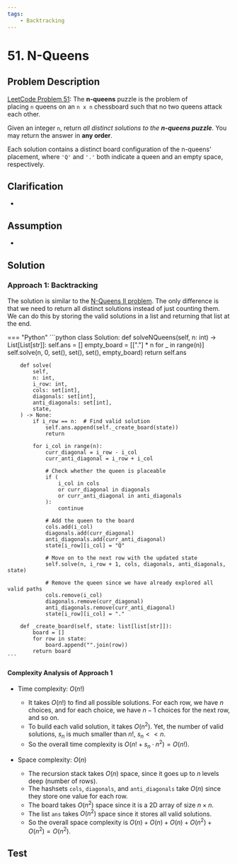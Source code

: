 ```yaml
---
tags:
    - Backtracking
---
```


# 51. N-Queens

## Problem Description

[LeetCode Problem 51](https://leetcode.com/problems/): The **n-queens** puzzle is the
problem of placing `n` queens on an `n x n` chessboard such that no two queens attack
each other.

Given an integer `n`, return _all distinct solutions to the **n-queens puzzle**_.
You may return the answer in **any order**.

Each solution contains a distinct board configuration of the n-queens' placement,
where `'Q'` and `'.'` both indicate a queen and an empty space, respectively.

## Clarification

-

## Assumption

-

## Solution

### Approach 1: Backtracking

The solution is similar to the [N-Queens II problem](lc0052-n-queens-ii.md).
The only difference is that we need to return all
distinct solutions instead of just counting them. We can do this by storing the valid
solutions in a list and returning that list at the end.

=== "Python"
    ```python
    class Solution:
        def solveNQueens(self, n: int) -> List[List[str]]:
            self.ans = []
            empty_board = [["."] * n for _ in range(n)]
            self.solve(n, 0, set(), set(), set(), empty_board)
            return self.ans

        def solve(
            self,
            n: int,
            i_row: int,
            cols: set[int],
            diagonals: set[int],
            anti_diagonals: set[int],
            state,
        ) -> None:
            if i_row == n:  # Find valid solution
                self.ans.append(self._create_board(state))
                return

            for i_col in range(n):
                curr_diagonal = i_row - i_col
                curr_anti_diagonal = i_row + i_col

                # Check whether the queen is placeable
                if (
                    i_col in cols
                    or curr_diagonal in diagonals
                    or curr_anti_diagonal in anti_diagonals
                ):
                    continue

                # Add the queen to the board
                cols.add(i_col)
                diagonals.add(curr_diagonal)
                anti_diagonals.add(curr_anti_diagonal)
                state[i_row][i_col] = "Q"

                # Move on to the next row with the updated state
                self.solve(n, i_row + 1, cols, diagonals, anti_diagonals, state)

                # Remove the queen since we have already explored all valid paths
                cols.remove(i_col)
                diagonals.remove(curr_diagonal)
                anti_diagonals.remove(curr_anti_diagonal)
                state[i_row][i_col] = "."

        def _create_board(self, state: list[list[str]]):
            board = []
            for row in state:
                board.append("".join(row))
            return board
    ```

#### Complexity Analysis of Approach 1

- Time complexity: $O(n!)$
    - It takes $O(n!)$ to find all possible solutions. For each row, we have $n$ choices,
    and for each choice, we have $n-1$ choices for the next row, and so on.
    - To build each valid solution, it takes $O(n^2)$. Yet, the number of valid solutions,
    $s_n$ is much smaller than $n!$, $s_n << n$.
    - So the overall time complexity is $O(n! + s_n \cdot n^2) = O(n!)$.

- Space complexity: $O(n)$  
    - The recursion stack takes $O(n)$ space, since it goes up to $n$ levels deep
    (number of rows).
    - The hashsets `cols`, `diagonals`, and `anti_diagonals` take $O(n)$ since they
    store one value for each row.
    - The board takes $O(n^2)$ space since it is a 2D array of size $n \times n$.
    - The list `ans` takes $O(n^2)$ space since it stores all valid solutions.
    - So the overall space complexity is $O(n) + O(n) + O(n) + O(n^2) + O(n^2) = O(n^2)$.

## Test
